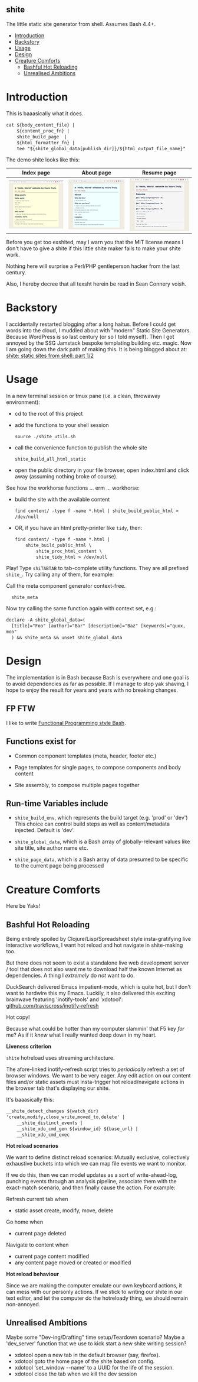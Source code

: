 shite
---

The little static site generator from shell. Assumes Bash 4.4+.

- [Introduction](#introduction)
- [Backstory](#backstory)
- [Usage](#usage)
- [Design](#design)
- [Creature Comforts](#creature-comforts)
  - [Bashful Hot Reloading](#bashful-hot-reloading)
  - [Unrealised Ambitions](#unrealised-ambitions)

# Introduction

This is baaasically what it does.

``` shell
cat ${body_content_file} |
    ${content_proc_fn} |
    shite_build_page  |
    ${html_formatter_fn} |
    tee "${shite_global_data[publish_dir]}/${html_output_file_name}"
```

The demo shite looks like this:

| Index page                                                  | About page                                                  | Resume page                                                   |
| ----------------------------------------------------------- | ----------------------------------------------------------- | -----------------------------------------------------------   |
| ![Index page](sample/demo-screenshots/shite-demo-index.png) | ![About page](sample/demo-screenshots/shite-demo-about.png) | ![Resume page](sample/demo-screenshots/shite-demo-resume.png) |

Before you get too exshited, may I warn you that the MIT license means I don't
have to give a shite if this little shite maker fails to make your shite work.

Nothing here will surprise a Perl/PHP gentleperson hacker from the last century.

Also, I hereby decree that all texsht herein be read in Sean Connery voish.

# Backstory

I accidentally restarted blogging after a long haitus. Before I could get words
into the cloud, I muddled about with "modern" Static Site Generators. Because
WordPress is so last century (or so I told myself). Then I got annoyed by the
SSG Jamstack bespoke templating building etc. magic. Now I am going down the dark
path of making this. It is being blogged about at:
[shite: static sites from shell: part 1/2](https://www.evalapply.org/posts/shite-the-static-sites-from-shell-part-1/)

# Usage

In a new terminal session or tmux pane (i.e. a clean, throwaway environment):

- cd to the root of this project

- add the functions to your shell session
  ``` shell
  source ./shite_utils.sh
  ```

- call the convenience function to publish the whole site
  ``` shell
  shite_build_all_html_static
  ```

- open the public directory in your file browser, open index.html and click
  away (assuming nothing broke of course).

See how the workhorse functions ... erm ... workhorse:

- build the site with the available content
  ``` shell
  find content/ -type f -name *.html | shite_build_public_html > /dev/null
  ```

- OR, if you have an html pretty-printer like `tidy`, then:
  ``` shell
  find content/ -type f -name *.html |
      shite_build_public_html \
          shite_proc_html_content \
          shite_tidy_html > /dev/null
  ```

Play! Type `shiTABTAB` to tab-complete utility functions. They are all prefixed
`shite_`. Try calling any of them, for example:

Call the meta component generator context-free.

``` shell
  shite_meta
```

Now try calling the same function again with context set, e.g.:

``` shell
declare -A shite_global_data=(
  [title]="Foo" [author]="Bar" [description]="Baz" [keywords]="quxx, moo"
  ) && shite_meta && unset shite_global_data
```

# Design

The implementation is in Bash because Bash is everywhere and one goal is to avoid
dependencies as far as possible. If I manage to stop yak shaving, I hope to enjoy
the result for years and years with no breaking changes.

## FP FTW

I like to write [Functional Programming style Bash](https://www.evalapply.org/posts/shell-aint-a-bad-place-to-fp-part-1-doug-mcilroys-pipeline/).

## Functions exist for

- Common component templates (meta, header, footer etc.)

- Page templates for single pages, to compose components and body content

- Site assembly, to compose multiple pages together


## Run-time Variables include

- `shite_build_env`, which represents the build target (e.g. 'prod' or 'dev')
  This choice can control build steps as well as content/metadata injected.
  Default is 'dev'.

- `shite_global_data`, which is a Bash array of globally-relevant values like
  site title, site author name etc.

- `shite_page_data`, which is a Bash array of data presumed to be specific to the
  current page being processed

# Creature Comforts

Here be Yaks!

## Bashful Hot Reloading

Being entirely spoiled by Clojure/Lisp/Spreadsheet style insta-gratifying live
interactive workflows, I want hot reload and hot navigate in shite-making too.

But there does not seem to exist a standalone live web development server / tool
that does not also want me to download half the known Internet as dependencies.
A thing I *extremely* do *not* want to do.

DuckSearch delivered Emacs impatient-mode, which is quite hot, but I don't want
to hardwire this my Emacs. Luckily, it also delivered this exciting brainwave
featuring 'inotify-tools' and 'xdotool':
[github.com/traviscross/inotify-refresh](https://github.com/traviscross/inotify-refresh)

Hot copy!

Because what could be hotter than my computer slammin' that F5 key *for* me? As
if it *knew* what I really wanted deep down in my heart.

**Liveness criterion**

`shite` hotreload uses streaming architecture.

The afore-linked inotify-refresh script tries to *periodically* refresh a set of
browser windows. We want to be very eager. Any edit action on our content files
and/or static assets must insta-trigger hot reload/navigate actions in the browser
tab that's displaying our shite.

It's baaasically this:

``` shell
__shite_detect_changes ${watch_dir} 'create,modify,close_write,moved_to,delete' |
    __shite_distinct_events |
    __shite_xdo_cmd_gen ${window_id} ${base_url} |
    __shite_xdo_cmd_exec
```

**Hot reload scenarios**

We want to define distinct reload scenarios: Mutually exclusive, collectively
exhaustive buckets into which we can map file events we want to monitor.

If we do this, then we can model updates as a sort of write-ahead-log, punching
events through an analysis pipeline, associate them with the exact-match scenario,
and then finally cause the action. For example:

Refresh current tab when
- static asset create, modify, move, delete

Go home when
- current page deleted

Navigate to content when
- current page content modified
- any content page moved or created or modified

**Hot reload behaviour**

Since we are making the computer emulate our own keyboard actions, it can mess
with our personly actions. If we stick to writing our shite in our text editor,
and let the computer do the hotreloady thing, we should remain non-annoyed.

## Unrealised Ambitions

Maybe some "Dev-ing/Drafting" time setup/Teardown scenario? Maybe a 'dev_server'
function that we use to kick start a new shite writing session?

- xdotool open a new tab in the default browser (say, firefox).
- xdotool goto the home page of the shite based on config.
- xdotool 'set_window --name' to a UUID for the life of the session.
- xdotool close the tab when we kill the dev session

